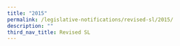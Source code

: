 ```yaml
---
title: "2015"
permalink: /legislative-notifications/revised-sl/2015/
description: ""
third_nav_title: Revised SL
---
```


